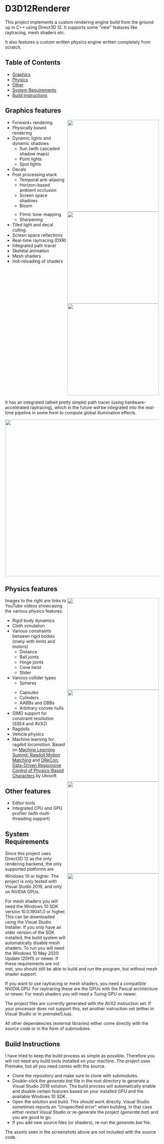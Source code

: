 # D3D12Renderer

This project implements a custom rendering engine build from the ground up in C++ using Direct3D 12. 
It supports some "new" features like raytracing, mesh shaders etc. 

It also features a custom written physics engine written completely from scratch.

## Table of Contents
- [Graphics](#graphics-features)
- [Physics](#physics-features)
- [Other](#other-features)
- [System Requirements](#system-requirements)
- [Build Instructions](#build-instructions)

## Graphics features

<img align="right" src="assets/samples/raster.png" width="300"/>
<img align="right" width="100%" height="0" />

<img align="right" src="assets/samples/raster2.png" width="300"/>
<img align="right" width="100%" height="0" />

<img align="right" src="assets/samples/raster3.png" width="300"/>

<p align="left">

- Forward+ rendering
- Physically based rendering
- Dynamic lights and dynamic shadows
	- Sun (with cascaded shadow maps)
	- Point lights
	- Spot lights
- Decals
- Post processing stack
	- Temporal anti-aliasing
	- Horizon-based ambient occlusion
	- Screen space shadows
	- Bloom
	- Filmic tone-mapping
	- Sharpening
- Tiled light and decal culling
- Screen space reflections
- Real-time raytracing (DXR)
- Integrated path tracer
- Skeletal animation
- Mesh shaders
- Hot-reloading of shaders

</p>

<img width="100%" height="0" />

It has an integrated (albeit pretty simple) path tracer (using hardware-accelerated raytracing), which in the future will be integrated into the real-time pipeline in some form to compute global illumination effects.

<img src="assets/samples/path_trace.png" width="512"/><br>


## Physics features

<a href="https://youtu.be/FqwCIoI-c_A"><img align="right" src="https://img.youtube.com/vi/FqwCIoI-c_A/mqdefault.jpg" width="300" /></a>
<img align="right" width="100%" height="0" />
<a href="https://youtu.be/YLASi_r13cc"><img align="right" src="https://img.youtube.com/vi/YLASi_r13cc/mqdefault.jpg" width="300" /></a>
<img align="right" width="100%" height="0" />
<a href="https://youtu.be/3I1dQZXHvrQ"><img align="right" src="https://img.youtube.com/vi/3I1dQZXHvrQ/mqdefault.jpg" width="300" /></a>
<img align="right" width="100%" height="0" />
<a href="https://youtu.be/j3n3yseyKFU"><img align="right" src="https://img.youtube.com/vi/j3n3yseyKFU/mqdefault.jpg" width="300" /></a>

<p align="left">
Images to the right are links to YouTube videos showcasing the various physics features.

- Rigid body dynamics
- Cloth simulation
- Various constraints between rigid bodies (many with limits and motors)
  - Distance
  - Ball joints
  - Hinge joints
  - Cone twist
  - Slider
- Various collider types
  - Spheres
  - Capsules
  - Cylinders
  - AABBs and OBBs
  - Arbitrary convex hulls
- SIMD support for constraint resolution (SSE4 and AVX2)
- Ragdolls
- Vehicle physics
- Machine learning for ragdoll locomotion. Based on [Machine Learning Summit: Ragdoll Motion Matching](https://www.youtube.com/watch?v=JZKaqQKcAnw) and [DReCon: Data-Driven Responsive Control of Physics-Based Characters](https://static-wordpress.akamaized.net/montreal.ubisoft.com/wp-content/uploads/2019/11/13214229/DReCon.pdf) by Ubisoft

</p>

## Other features

- Editor tools
- Integrated CPU and GPU profiler (with multi-threading support)

## System Requirements

Since this project uses Direct3D 12 as the only rendering backend, the only supported platforms are Windows 10 or higher. 
The project is only tested with Visual Studio 2019, and only on NVIDIA GPUs.

For mesh shaders you will need the Windows 10 SDK version 10.0.19041.0 or higher.
This can be downloaded using the Visual Studio Installer.
If you only have an older version of the SDK installed, the build system will automatically disable mesh shaders. 
To run you will need the Windows 10 May 2020 Update (20H1) or newer.
If these requirements are not met, you should still be able to build and run the program, but without mesh shader support.

If you want to use raytracing or mesh shaders, you need a compatible NVIDIA GPU. 
For raytracing these are the GPUs with the Pascal architecture or newer.
For mesh shaders you will need a Turing GPU or newer.

The project files are currently generated with the AVX2 instruction set. 
If your processor does not support this, set another instruction set (either in Visual Studio or in premake5.lua).

All other dependencies (external libraries) either come directly with the source code or in the form of submodules.


## Build Instructions

I have tried to keep the build process as simple as possible.
Therefore you will not need any build tools installed on your machine.
The project uses Premake, but all you need comes with the source.

- Clone the repository and make sure to clone with submodules. 
- Double-click the _generate.bat_ file in the root directory to generate a Visual Studio 2019 solution.
The build process will automatically enable and disable certain features based on your installed GPU and the available Windows 10 SDK.
- Open the solution and build. 
This _should_ work directly. 
Visual Studio sometimes reports an "Unspecified error" when building. 
In that case either restart Visual Studio or re-generate the project (_generate.bat_) and you are good to go.
- If you add new source files (or shaders), re-run the _generate.bat_ file.

The assets seen in the screenshots above are not included with the source code. 




